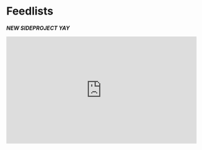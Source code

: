 # Feedlists

***NEW SIDEPROJECT YAY***

<iframe src="http://giphy.com/embed/X8omQqfFyeq1a" width="500" height="282" frameBorder="0" webkitAllowFullScreen mozallowfullscreen allowFullScreen></iframe>